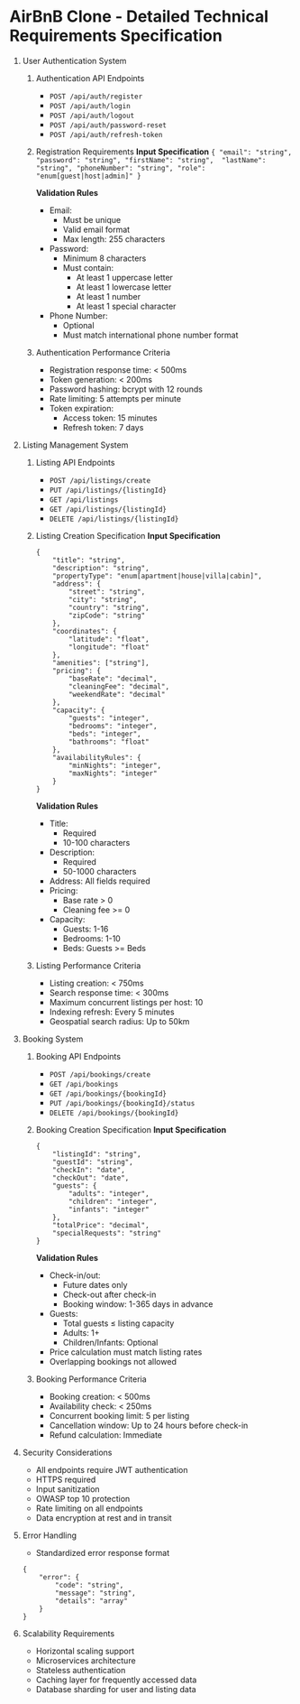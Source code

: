 # AirBnB Clone - Detailed Technical Requirements Specification
1. User Authentication System
    1. Authentication API Endpoints
        - `POST /api/auth/register`
        - `POST /api/auth/login`
        - `POST /api/auth/logout`
        - `POST /api/auth/password-reset`
        - `POST /api/auth/refresh-token`

    2. Registration Requirements
        **Input Specification**
            ```
            {
                "email": "string",
                "password": "string",
                "firstName": "string", 
                "lastName": "string",
                "phoneNumber": "string",
                "role": "enum[guest|host|admin]"
            }
            ```
        
        **Validation Rules**
        - Email:
            - Must be unique
            - Valid email format
            - Max length: 255 characters
        - Password:
            - Minimum 8 characters
            - Must contain:
                - At least 1 uppercase letter
                - At least 1 lowercase letter
                - At least 1 number
                - At least 1 special character
        - Phone Number:
            - Optional
            - Must match international phone number format

    3. Authentication Performance Criteria
        - Registration response time: < 500ms
        - Token generation: < 200ms
        - Password hashing: bcrypt with 12 rounds
        - Rate limiting: 5 attempts per minute
        - Token expiration:
            - Access token: 15 minutes
            - Refresh token: 7 days

2. Listing Management System
    1. Listing API Endpoints
        - `POST /api/listings/create`
        - `PUT /api/listings/{listingId}`
        - `GET /api/listings`
        - `GET /api/listings/{listingId}`
        - `DELETE /api/listings/{listingId}`

    2. Listing Creation Specification
        **Input Specification**
        ```
        {
            "title": "string",
            "description": "string",
            "propertyType": "enum[apartment|house|villa|cabin]",
            "address": {
                "street": "string",
                "city": "string", 
                "country": "string",
                "zipCode": "string"
            },
            "coordinates": {
                "latitude": "float",
                "longitude": "float"
            },
            "amenities": ["string"],
            "pricing": {
                "baseRate": "decimal",
                "cleaningFee": "decimal",
                "weekendRate": "decimal"
            },
            "capacity": {
                "guests": "integer",
                "bedrooms": "integer",
                "beds": "integer",
                "bathrooms": "float"
            },
            "availabilityRules": {
                "minNights": "integer",
                "maxNights": "integer"
            }
        }
        ```

        **Validation Rules**
        - Title:
            - Required
            - 10-100 characters
        - Description:
            - Required
            - 50-1000 characters
        - Address: All fields required
        - Pricing:
            - Base rate > 0
            - Cleaning fee >= 0
        - Capacity:
            - Guests: 1-16
            - Bedrooms: 1-10
            - Beds: Guests >= Beds

    3. Listing Performance Criteria
        - Listing creation: < 750ms
        - Search response time: < 300ms
        - Maximum concurrent listings per host: 10
        - Indexing refresh: Every 5 minutes
        - Geospatial search radius: Up to 50km

3. Booking System
    1. Booking API Endpoints
        - `POST /api/bookings/create`
        - `GET /api/bookings`
        - `GET /api/bookings/{bookingId}`
        - `PUT /api/bookings/{bookingId}/status`
        - `DELETE /api/bookings/{bookingId}`

    2. Booking Creation Specification
        **Input Specification**
        ```
        {
            "listingId": "string",
            "guestId": "string", 
            "checkIn": "date",
            "checkOut": "date",
            "guests": {
                "adults": "integer",
                "children": "integer",
                "infants": "integer"
            },
            "totalPrice": "decimal",
            "specialRequests": "string"
        }
        ```

        **Validation Rules**
        - Check-in/out:
            - Future dates only
            - Check-out after check-in
            - Booking window: 1-365 days in advance
        - Guests:
            - Total guests ≤ listing capacity
            - Adults: 1+
            - Children/Infants: Optional
        - Price calculation must match listing rates
        - Overlapping bookings not allowed

    3. Booking Performance Criteria
        - Booking creation: < 500ms
        - Availability check: < 250ms
        - Concurrent booking limit: 5 per listing
        - Cancellation window: Up to 24 hours before check-in
        - Refund calculation: Immediate

4. Security Considerations
    - All endpoints require JWT authentication
    - HTTPS required
    - Input sanitization
    - OWASP top 10 protection
    - Rate limiting on all endpoints
    - Data encryption at rest and in transit

5. Error Handling
    - Standardized error response format
    ```
    {
        "error": {
            "code": "string",
            "message": "string",
            "details": "array"
        }
    }
    ```

6. Scalability Requirements
    - Horizontal scaling support
    - Microservices architecture
    - Stateless authentication
    - Caching layer for frequently accessed data
    - Database sharding for user and listing data